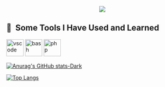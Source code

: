 <p align="center">
  <img src="https://capsule-render.vercel.app/api?text=Hey there 👋!🕹️&animation=fadeIn&type=waving&color=gradient&height=100"/>
</p>

<h2> 🚀 &nbsp;Some Tools I Have Used and Learned</h2>
<p align="left">
<img src="https://cdn.jsdelivr.net/gh/devicons/devicon/icons/vscode/vscode-original.svg" alt="vscode" width="45" height="45"/>
<img src="https://cdn.jsdelivr.net/gh/devicons/devicon/icons/bash/bash-original.svg" alt="bash" width="45" height="45"/>
<img src="https://cdn.jsdelivr.net/gh/devicons/devicon/icons/php/php-original.svg" alt="php" width="45" height="45"/>
</p>


[![Anurag's GitHub stats-Dark](https://github-readme-stats.vercel.app/api?username=simonmuia&show_icons=true&theme=dark#gh-dark-mode-only)](https://github.com/simonmuia/github-readme-stats#gh-dark-mode-only)

[![Top Langs](https://github-readme-stats.vercel.app/api/top-langs/?username=simonmuia&hide_progress=true)](https://github.com/simonmuia/github-readme-stats)

<!--START_SECTION:waka-->
<!--END_SECTION:waka-->

